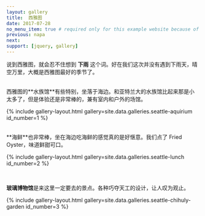 ```yaml
---
layout: gallery
title:  西雅图
date: 2017-07-28
no_menu_item: true # required only for this example website because of menu construction
previous: napa
next:
support: [jquery, gallery]
---
```


说到西雅图，就会忍不住想到 **下雨** 这个词。好在我们这次并没有遇到下雨天，晴空万里，大概是西雅图最好的季节了。

<br>
西雅图的**水族馆**有些特别，坐落于海边。和亚特兰大的水族馆比起来那是小太多了，但是体验还是非常棒的，兼有室内和户外的场馆。

{% include gallery-layout.html gallery=site.data.galleries.seattle-aquirium id_number=1 %}

<br>
**海鲜**也非常棒，坐在海边吃海鲜的感觉真的是好惬意。我们点了 Fried Oyster，味道鲜甜可口。

{% include gallery-layout.html gallery=site.data.galleries.seattle-lunch id_number=2 %}

<br>

**玻璃博物馆**是来这里一定要去的景点。各种巧夺天工的设计，让人叹为观止。

{% include gallery-layout.html gallery=site.data.galleries.seattle-chihuly-garden id_number=3 %}



